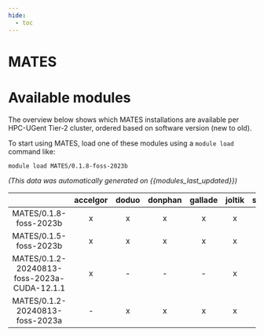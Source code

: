 ```yaml
---
hide:
  - toc
---
```


MATES
=====

# Available modules


The overview below shows which MATES installations are available per HPC-UGent Tier-2 cluster, ordered based on software version (new to old).

To start using MATES, load one of these modules using a `module load` command like:

```shell
module load MATES/0.1.8-foss-2023b
```

*(This data was automatically generated on {{modules_last_updated}})*  

| |accelgor|doduo|donphan|gallade|joltik|shinx|
| :---: | :---: | :---: | :---: | :---: | :---: | :---: |
|MATES/0.1.8-foss-2023b|x|x|x|x|x|x|
|MATES/0.1.5-foss-2023b|x|x|x|x|x|x|
|MATES/0.1.2-20240813-foss-2023a-CUDA-12.1.1|x|-|-|-|x|-|
|MATES/0.1.2-20240813-foss-2023a|-|x|x|x|x|x|
